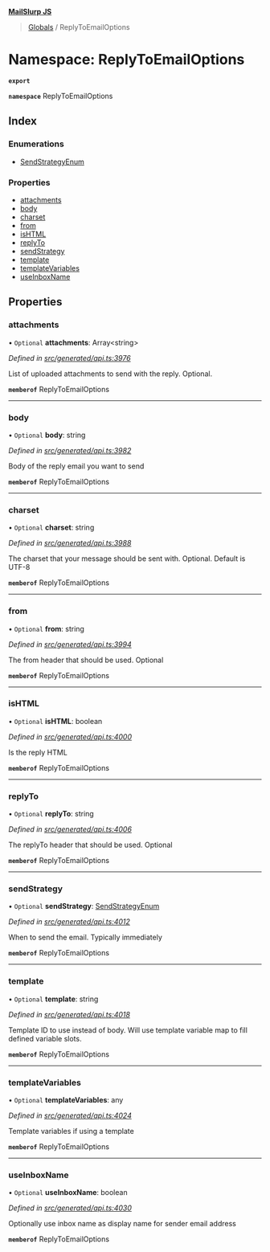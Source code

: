 **[MailSlurp JS](../README.md)**

> [Globals](../README.md) / ReplyToEmailOptions

# Namespace: ReplyToEmailOptions

**`export`** 

**`namespace`** ReplyToEmailOptions

## Index

### Enumerations

* [SendStrategyEnum](../enums/replytoemailoptions.sendstrategyenum.md)

### Properties

* [attachments](replytoemailoptions.md#attachments)
* [body](replytoemailoptions.md#body)
* [charset](replytoemailoptions.md#charset)
* [from](replytoemailoptions.md#from)
* [isHTML](replytoemailoptions.md#ishtml)
* [replyTo](replytoemailoptions.md#replyto)
* [sendStrategy](replytoemailoptions.md#sendstrategy)
* [template](replytoemailoptions.md#template)
* [templateVariables](replytoemailoptions.md#templatevariables)
* [useInboxName](replytoemailoptions.md#useinboxname)

## Properties

### attachments

• `Optional` **attachments**: Array\<string>

*Defined in [src/generated/api.ts:3976](https://github.com/mailslurp/mailslurp-client/blob/24bff2e/src/generated/api.ts#L3976)*

List of uploaded attachments to send with the reply. Optional.

**`memberof`** ReplyToEmailOptions

___

### body

• `Optional` **body**: string

*Defined in [src/generated/api.ts:3982](https://github.com/mailslurp/mailslurp-client/blob/24bff2e/src/generated/api.ts#L3982)*

Body of the reply email you want to send

**`memberof`** ReplyToEmailOptions

___

### charset

• `Optional` **charset**: string

*Defined in [src/generated/api.ts:3988](https://github.com/mailslurp/mailslurp-client/blob/24bff2e/src/generated/api.ts#L3988)*

The charset that your message should be sent with. Optional. Default is UTF-8

**`memberof`** ReplyToEmailOptions

___

### from

• `Optional` **from**: string

*Defined in [src/generated/api.ts:3994](https://github.com/mailslurp/mailslurp-client/blob/24bff2e/src/generated/api.ts#L3994)*

The from header that should be used. Optional

**`memberof`** ReplyToEmailOptions

___

### isHTML

• `Optional` **isHTML**: boolean

*Defined in [src/generated/api.ts:4000](https://github.com/mailslurp/mailslurp-client/blob/24bff2e/src/generated/api.ts#L4000)*

Is the reply HTML

**`memberof`** ReplyToEmailOptions

___

### replyTo

• `Optional` **replyTo**: string

*Defined in [src/generated/api.ts:4006](https://github.com/mailslurp/mailslurp-client/blob/24bff2e/src/generated/api.ts#L4006)*

The replyTo header that should be used. Optional

**`memberof`** ReplyToEmailOptions

___

### sendStrategy

• `Optional` **sendStrategy**: [SendStrategyEnum](../enums/replytoemailoptions.sendstrategyenum.md)

*Defined in [src/generated/api.ts:4012](https://github.com/mailslurp/mailslurp-client/blob/24bff2e/src/generated/api.ts#L4012)*

When to send the email. Typically immediately

**`memberof`** ReplyToEmailOptions

___

### template

• `Optional` **template**: string

*Defined in [src/generated/api.ts:4018](https://github.com/mailslurp/mailslurp-client/blob/24bff2e/src/generated/api.ts#L4018)*

Template ID to use instead of body. Will use template variable map to fill defined variable slots.

**`memberof`** ReplyToEmailOptions

___

### templateVariables

• `Optional` **templateVariables**: any

*Defined in [src/generated/api.ts:4024](https://github.com/mailslurp/mailslurp-client/blob/24bff2e/src/generated/api.ts#L4024)*

Template variables if using a template

**`memberof`** ReplyToEmailOptions

___

### useInboxName

• `Optional` **useInboxName**: boolean

*Defined in [src/generated/api.ts:4030](https://github.com/mailslurp/mailslurp-client/blob/24bff2e/src/generated/api.ts#L4030)*

Optionally use inbox name as display name for sender email address

**`memberof`** ReplyToEmailOptions
